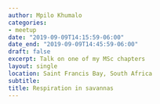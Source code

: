 ```yaml
---
author: Mpilo Khumalo
categories:
- meetup
date: "2019-09-09T14:15:59-06:00"
date_end: "2019-09-09T14:45:59-06:00"
draft: false
excerpt: Talk on one of my MSc chapters
layout: single
location: Saint Francis Bay, South Africa 
subtitle: 
title: Respiration in savannas
---
```


